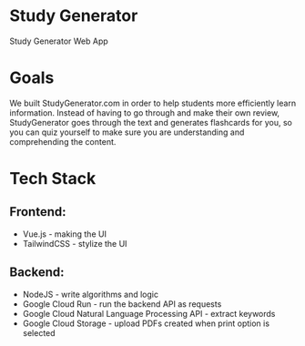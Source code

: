# Study Generator

Study Generator Web App

# Goals

We built StudyGenerator.com in order to help students more efficiently learn information. Instead of having to go through and make their own review, StudyGenerator goes through the text and generates flashcards for you, so you can quiz yourself to make sure you are understanding and comprehending the content.

# Tech Stack
## Frontend:
- Vue.js - making the UI
- TailwindCSS - stylize the UI

## Backend:
- NodeJS - write algorithms and logic
- Google Cloud Run - run the backend API as requests 
- Google Cloud Natural Language Processing API - extract keywords 
- Google Cloud Storage - upload PDFs created when print option is selected
